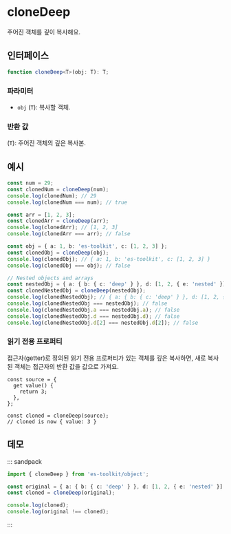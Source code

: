 # cloneDeep

주어진 객체를 깊이 복사해요.

## 인터페이스

```typescript
function cloneDeep<T>(obj: T): T;
```

### 파라미터

- `obj` (`T`): 복사할 객체.

### 반환 값

(`T`): 주어진 객체의 깊은 복사본.

## 예시

```typescript
const num = 29;
const clonedNum = cloneDeep(num);
console.log(clonedNum); // 29
console.log(clonedNum === num); // true

const arr = [1, 2, 3];
const clonedArr = cloneDeep(arr);
console.log(clonedArr); // [1, 2, 3]
console.log(clonedArr === arr); // false

const obj = { a: 1, b: 'es-toolkit', c: [1, 2, 3] };
const clonedObj = cloneDeep(obj);
console.log(clonedObj); // { a: 1, b: 'es-toolkit', c: [1, 2, 3] }
console.log(clonedObj === obj); // false

// Nested objects and arrays
const nestedObj = { a: { b: { c: 'deep' } }, d: [1, 2, { e: 'nested' }] };
const clonedNestedObj = cloneDeep(nestedObj);
console.log(clonedNestedObj); // { a: { b: { c: 'deep' } }, d: [1, 2, { e: 'nested' }] }
console.log(clonedNestedObj === nestedObj); // false
console.log(clonedNestedObj.a === nestedObj.a); // false
console.log(clonedNestedObj.d === nestedObj.d); // false
console.log(clonedNestedObj.d[2] === nestedObj.d[2]); // false
```

### 읽기 전용 프로퍼티

접근자(getter)로 정의된 읽기 전용 프로퍼티가 있는 객체를 깊은 복사하면, 새로 복사된 객체는 접근자의 반환 값을 값으로 가져요.

```tsx
const source = {
  get value() {
    return 3;
  },
};

const cloned = cloneDeep(source);
// cloned is now { value: 3 }
```

## 데모

::: sandpack

```ts index.ts
import { cloneDeep } from 'es-toolkit/object';

const original = { a: { b: { c: 'deep' } }, d: [1, 2, { e: 'nested' }] };
const cloned = cloneDeep(original);

console.log(cloned);
console.log(original !== cloned);
```

:::
